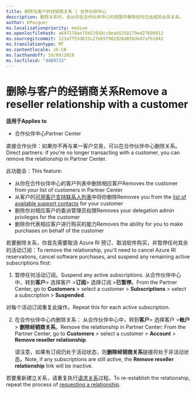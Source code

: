```yaml
---
title: 删除与客户的经销商关系 | 合作伙伴中心
description: 删除关系时，会从你在合作伙伴中心的视图中删除任何已达成的业务关系。
author: KPacquer
ms.localizationpriority: medium
ms.openlocfilehash: a647178ae75b52930cc8eab5258179ed27696912
ms.sourcegitcommit: 123a7f53d633c27eb5f982926d856de47afb1042
ms.translationtype: MT
ms.contentlocale: zh-CN
ms.lasthandoff: 10/09/2018
ms.locfileid: "4489733"
---
```

# <a name="remove-a-reseller-relationship-with-a-customer"></a><span data-ttu-id="4b239-103">删除与客户的经销商关系</span><span class="sxs-lookup"><span data-stu-id="4b239-103">Remove a reseller relationship with a customer</span></span>

**<span data-ttu-id="4b239-104">适用于</span><span class="sxs-lookup"><span data-stu-id="4b239-104">Applies to</span></span>**

-   <span data-ttu-id="4b239-105">合作伙伴中心</span><span class="sxs-lookup"><span data-stu-id="4b239-105">Partner Center</span></span>

<span data-ttu-id="4b239-106">直接合作伙伴：如果你不再与某一客户交易，可以在合作伙伴中心删除关系。</span><span class="sxs-lookup"><span data-stu-id="4b239-106">Direct partners: if you're no longer transacting with a customer, you can remove the relationship in Partner Center.</span></span> 

<span data-ttu-id="4b239-107">此功能会：</span><span class="sxs-lookup"><span data-stu-id="4b239-107">This feature:</span></span>
*  <span data-ttu-id="4b239-108">从你在合作伙伴中心的客户列表中删除相应客户</span><span class="sxs-lookup"><span data-stu-id="4b239-108">Removes the customer from your list of customers in Partner Center</span></span>
*  <span data-ttu-id="4b239-109">从客户的[可用客户支持联系人列表](assign-support-contacts.md)中将你删除</span><span class="sxs-lookup"><span data-stu-id="4b239-109">Removes you from the [list of available support contacts](assign-support-contacts.md) for your customer</span></span>
*  <span data-ttu-id="4b239-110">删除你对相应客户的委派管理员权限</span><span class="sxs-lookup"><span data-stu-id="4b239-110">Removes your delegation admin privileges for the customer</span></span>
*  <span data-ttu-id="4b239-111">删除你代表相应客户进行购买的能力</span><span class="sxs-lookup"><span data-stu-id="4b239-111">Removes the ability for you to make purchases on behalf of the customer</span></span>

<span data-ttu-id="4b239-112">若要删除关系，你首先需要取消 Azure RI 预订、取消软件购买，并暂停任何其余的活动订阅：</span><span class="sxs-lookup"><span data-stu-id="4b239-112">To remove the relationship, you'll need to cancel Azure RI reservations, cancel software purchases, and suspend any remaining active subscriptions first:</span></span>

1.  <span data-ttu-id="4b239-113">暂停任何活动订阅。</span><span class="sxs-lookup"><span data-stu-id="4b239-113">Suspend any active subscriptions.</span></span> <span data-ttu-id="4b239-114">从合作伙伴中心中，转到**客户**> 选择客户 >**订阅**> 选择订阅 >**已暂停**。</span><span class="sxs-lookup"><span data-stu-id="4b239-114">From the Partner Center, go to **Customers** > select a customer > **Subscriptions** > select a subscription > **Suspended**.</span></span> 

   <span data-ttu-id="4b239-115">对每个活动订阅重复此操作。</span><span class="sxs-lookup"><span data-stu-id="4b239-115">Repeat this for each active subscription.</span></span>

2.  <span data-ttu-id="4b239-116">在合作伙伴中心内删除关系： 从合作伙伴中心中，转到**客户**> 选择客户 >**帐户** > **删除经销商关系**。</span><span class="sxs-lookup"><span data-stu-id="4b239-116">Remove the relationship in Partner Center: From the Partner Center, go to **Customers** > select a customer > **Account** > **Remove reseller relationship**.</span></span>

    <span data-ttu-id="4b239-117">请注意，如果有订阅仍处于活动状态，则**删除经销商关系**链接将处于非活动状态。</span><span class="sxs-lookup"><span data-stu-id="4b239-117">Note, if any subscriptions are still active, the **Remove reseller relationship** link will be inactive.</span></span> 

<span data-ttu-id="4b239-118">若要重新建立关系，请重复执行[请求关系](request-a-relationship-with-a-customer.md)过程。</span><span class="sxs-lookup"><span data-stu-id="4b239-118">To re-establish the relationship, repeat the process of [requesting a relationship](request-a-relationship-with-a-customer.md).</span></span>

